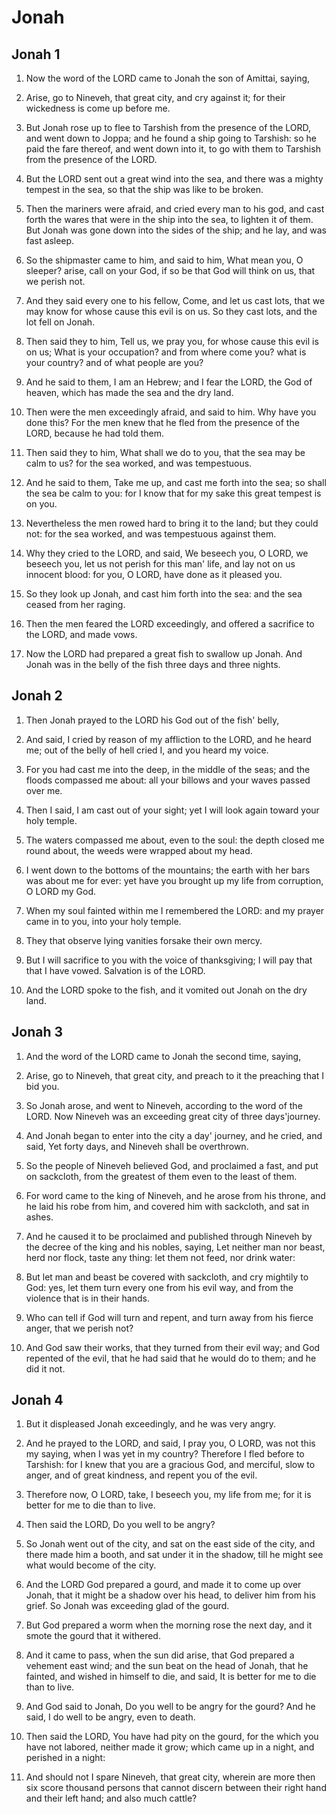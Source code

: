 # Jonah

## Jonah 1

1. Now the word of the LORD came to Jonah the son of Amittai, saying,

2. Arise, go to Nineveh, that great city, and cry against it; for their wickedness is come up before me.

3. But Jonah rose up to flee to Tarshish from the presence of the LORD, and went down to Joppa; and he found a ship going to Tarshish: so he paid the fare thereof, and went down into it, to go with them to Tarshish from the presence of the LORD.

4. But the LORD sent out a great wind into the sea, and there was a mighty tempest in the sea, so that the ship was like to be broken.

5. Then the mariners were afraid, and cried every man to his god, and cast forth the wares that were in the ship into the sea, to lighten it of them. But Jonah was gone down into the sides of the ship; and he lay, and was fast asleep.

6. So the shipmaster came to him, and said to him, What mean you, O sleeper? arise, call on your God, if so be that God will think on us, that we perish not.

7. And they said every one to his fellow, Come, and let us cast lots, that we may know for whose cause this evil is on us. So they cast lots, and the lot fell on Jonah.

8. Then said they to him, Tell us, we pray you, for whose cause this evil is on us; What is your occupation? and from where come you? what is your country? and of what people are you?

9. And he said to them, I am an Hebrew; and I fear the LORD, the God of heaven, which has made the sea and the dry land.

10. Then were the men exceedingly afraid, and said to him. Why have you done this? For the men knew that he fled from the presence of the LORD, because he had told them.

11. Then said they to him, What shall we do to you, that the sea may be calm to us? for the sea worked, and was tempestuous.

12. And he said to them, Take me up, and cast me forth into the sea; so shall the sea be calm to you: for I know that for my sake this great tempest is on you.

13. Nevertheless the men rowed hard to bring it to the land; but they could not: for the sea worked, and was tempestuous against them.

14. Why they cried to the LORD, and said, We beseech you, O LORD, we beseech you, let us not perish for this man' life, and lay not on us innocent blood: for you, O LORD, have done as it pleased you.

15. So they look up Jonah, and cast him forth into the sea: and the sea ceased from her raging.

16. Then the men feared the LORD exceedingly, and offered a sacrifice to the LORD, and made vows.

17. Now the LORD had prepared a great fish to swallow up Jonah. And Jonah was in the belly of the fish three days and three nights.

## Jonah 2

1. Then Jonah prayed to the LORD his God out of the fish' belly,

2. And said, I cried by reason of my affliction to the LORD, and he heard me; out of the belly of hell cried I, and you heard my voice.

3. For you had cast me into the deep, in the middle of the seas; and the floods compassed me about: all your billows and your waves passed over me.

4. Then I said, I am cast out of your sight; yet I will look again toward your holy temple.

5. The waters compassed me about, even to the soul: the depth closed me round about, the weeds were wrapped about my head.

6. I went down to the bottoms of the mountains; the earth with her bars was about me for ever: yet have you brought up my life from corruption, O LORD my God.

7. When my soul fainted within me I remembered the LORD: and my prayer came in to you, into your holy temple.

8. They that observe lying vanities forsake their own mercy.

9. But I will sacrifice to you with the voice of thanksgiving; I will pay that that I have vowed. Salvation is of the LORD.

10. And the LORD spoke to the fish, and it vomited out Jonah on the dry land.

## Jonah 3

1. And the word of the LORD came to Jonah the second time, saying,

2. Arise, go to Nineveh, that great city, and preach to it the preaching that I bid you.

3. So Jonah arose, and went to Nineveh, according to the word of the LORD. Now Nineveh was an exceeding great city of three days'journey.

4. And Jonah began to enter into the city a day' journey, and he cried, and said, Yet forty days, and Nineveh shall be overthrown.

5. So the people of Nineveh believed God, and proclaimed a fast, and put on sackcloth, from the greatest of them even to the least of them.

6. For word came to the king of Nineveh, and he arose from his throne, and he laid his robe from him, and covered him with sackcloth, and sat in ashes.

7. And he caused it to be proclaimed and published through Nineveh by the decree of the king and his nobles, saying, Let neither man nor beast, herd nor flock, taste any thing: let them not feed, nor drink water:

8. But let man and beast be covered with sackcloth, and cry mightily to God: yes, let them turn every one from his evil way, and from the violence that is in their hands.

9. Who can tell if God will turn and repent, and turn away from his fierce anger, that we perish not?

10. And God saw their works, that they turned from their evil way; and God repented of the evil, that he had said that he would do to them; and he did it not.

## Jonah 4

1. But it displeased Jonah exceedingly, and he was very angry.

2. And he prayed to the LORD, and said, I pray you, O LORD, was not this my saying, when I was yet in my country? Therefore I fled before to Tarshish: for I knew that you are a gracious God, and merciful, slow to anger, and of great kindness, and repent you of the evil.

3. Therefore now, O LORD, take, I beseech you, my life from me; for it is better for me to die than to live.

4. Then said the LORD, Do you well to be angry?

5. So Jonah went out of the city, and sat on the east side of the city, and there made him a booth, and sat under it in the shadow, till he might see what would become of the city.

6. And the LORD God prepared a gourd, and made it to come up over Jonah, that it might be a shadow over his head, to deliver him from his grief. So Jonah was exceeding glad of the gourd.

7. But God prepared a worm when the morning rose the next day, and it smote the gourd that it withered.

8. And it came to pass, when the sun did arise, that God prepared a vehement east wind; and the sun beat on the head of Jonah, that he fainted, and wished in himself to die, and said, It is better for me to die than to live.

9. And God said to Jonah, Do you well to be angry for the gourd? And he said, I do well to be angry, even to death.

10. Then said the LORD, You have had pity on the gourd, for the which you have not labored, neither made it grow; which came up in a night, and perished in a night:

11. And should not I spare Nineveh, that great city, wherein are more then six score thousand persons that cannot discern between their right hand and their left hand; and also much cattle?

